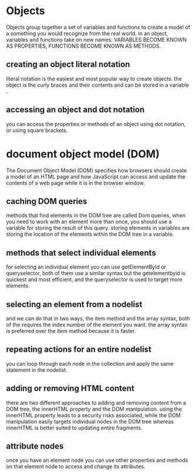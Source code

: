 # Objects
Objects group together a set of variables and functions to create a model of a something you would recognize from the real world. In an object, variables and functions take on new names.
VARIABLES BECOME KNOWN AS PROPERTIES, FUNCTIONS BECOME KNOWN AS METHODS.
## creating an object literal notation
literal notation is the easiest and most popular way to create objects.
the object is the curly braces and their contents and can be stored in a variable .
## accessing an object and dot notation
you can access the properties or methods of an object using dot notation, or using square brackets.

# document object model (DOM)
The Document Object Model (DOM) specifies how browsers should create a model of an HTML page and how JavaScript can access and update the contents of a web page while it is in the browser window.

## caching DOM queries
methods that find elements in the DOM tree are called Dom queries, when you need to work with an element more than once, you should use a variable for storing the result of this query.
storing elements in variables are storing the location of the elements within the DOM tree in a variable.
## methods that select individual elements
for selecting an individual element you can use getElementById or queryselector, both of them use a similar syntax but the getelementbyid is quickest and most efficient, and the queryselector is used to target more elements.
## selecting an element from a nodelist
and we can do that in two ways, the item method and the array syntax, both of the requires the index number of the element you want.
the array syntax is preferred over the item method because it is faster.
## repeating actions for an entire nodelist
you can loop through each node in the collection and apply the same statement in the nodelist.
## adding or removing HTML content 
there are two different approaches to adding and removing content from a DOM tree, the innerHTML property and the DOM manipulation.
using the innerHTML property leads to a security risks associated, while the DOM manipulation easily targets individual nodes in the DOM tree whereas innerHTML is better suited to updating entire fragments.
## attribute nodes
once you have an element node you can use other properties and methods on that element node to access and change its attributes.
